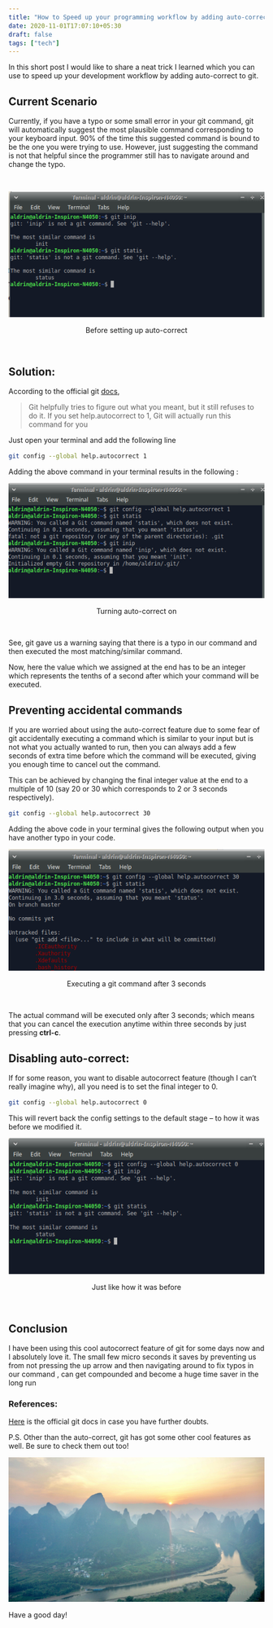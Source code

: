 ```yaml
---
title: "How to Speed up your programming workflow by adding auto-correct in git"
date: 2020-11-01T17:07:10+05:30
draft: false
tags: ["tech"]
---
```


In this short post I would like to share a neat trick I learned which you can use to speed up your development workflow by adding auto-correct to git.

## Current Scenario

Currently, if you have a typo or some small error in your git command, git will automatically suggest the most plausible command corresponding to your keyboard input.
90% of the time this suggested command is bound to be the one you were trying to use. However, just suggesting the command is not that helpful since the programmer still has to navigate around and change the typo.

<br/>

![image1](/images/git-autocorrect/image1.png)

<p align = "center">
Before setting up auto-correct
</p>
<br/>

## Solution:

According to the official git [docs](https://git-scm.com/book/en/v2/Customizing-Git-Git-Configuration#_code_help_autocorrect_code),

> Git helpfully tries to figure out what you meant, but it still refuses to do it. If you set help.autocorrect to 1, Git will actually run this command for you

Just open your terminal and add the following line

```bash
git config --global help.autocorrect 1
```

Adding the above command in your terminal results in the following :

![image2](/images/git-autocorrect/image2.png)

<p align = "center">
Turning auto-correct on
</p>
<br/>

See, git gave us a warning saying that there is a typo in our command and then executed the most matching/similar command.

Now, here the value which we assigned at the end has to be an integer which represents the tenths of a second after which your command will be executed.

## Preventing accidental commands

If you are worried about using the auto-correct feature due to some fear of git accidentally executing a command which is similar to your input but is not what you actually wanted to run, then you can always add a few seconds of extra time before which the command will be executed, giving you enough time to cancel out the command.

This can be achieved by changing the final integer value at the end to a multiple of 10 (say 20 or 30 which corresponds to 2 or 3 seconds respectively).

```bash
git config --global help.autocorrect 30
```

Adding the above code in your terminal gives the following output when you have another typo in your code.

![image3](/images/git-autocorrect/image3.png)

<p align = "center">
Executing a git command after 3 seconds
</p>
<br/>

The actual command will be executed only after 3 seconds; which means that you can cancel the execution anytime within three seconds by just pressing **ctrl-c**.

## Disabling auto-correct:

If for some reason, you want to disable autocorrect feature (though I can’t really imagine why), all you need is to set the final integer to 0.

```bash
git config --global help.autocorrect 0
```

This will revert back the config settings to the default stage – to how it was before we modified it.

![image4](/images/git-autocorrect/image4.png)

<p align = "center">
Just like how it was before
</p>
<br/>

## Conclusion

I have been using this cool autocorrect feature of git for some days now and I absolutely love it. The small few micro seconds it saves by preventing us from not pressing the up arrow and then navigating around to fix typos in our command , can get compounded and become a huge time saver in the long run

### References:

[Here](https://git-scm.com/book/en/v2/Customizing-Git-Git-Configuration) is the official git docs in case you have further doubts.

P.S. Other than the auto-correct, git has got some other cool features as well. Be sure to check them out too!

![background image](/images/bg/bg1.jpg)

Have a good day!
